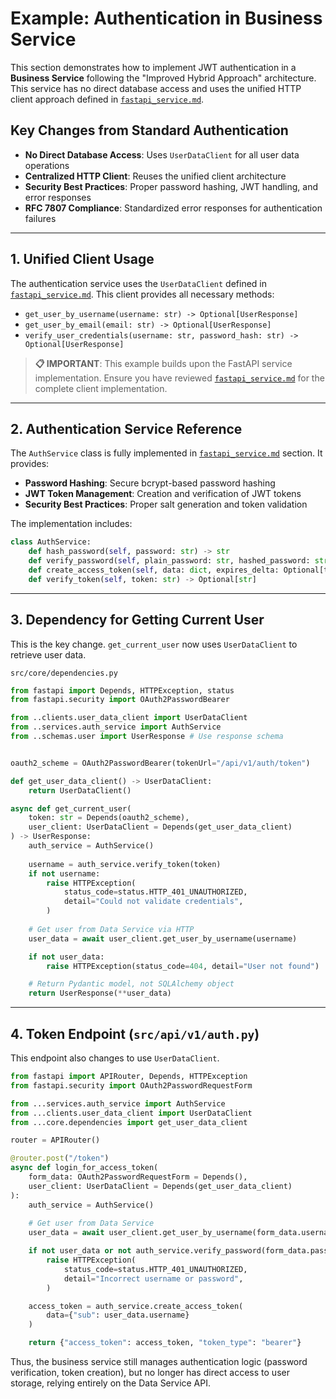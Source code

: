 # Example: Authentication in Business Service

This section demonstrates how to implement JWT authentication in a **Business Service** following the "Improved Hybrid Approach" architecture. This service has no direct database access and uses the unified HTTP client approach defined in [`fastapi_service.md`](./fastapi_service.md).

## Key Changes from Standard Authentication
- **No Direct Database Access**: Uses `UserDataClient` for all user data operations
- **Centralized HTTP Client**: Reuses the unified client architecture
- **Security Best Practices**: Proper password hashing, JWT handling, and error responses
- **RFC 7807 Compliance**: Standardized error responses for authentication failures

---

## 1. Unified Client Usage

The authentication service uses the `UserDataClient` defined in [`fastapi_service.md`](./fastapi_service.md). This client provides all necessary methods:

- `get_user_by_username(username: str) -> Optional[UserResponse]`
- `get_user_by_email(email: str) -> Optional[UserResponse]`
- `verify_user_credentials(username: str, password_hash: str) -> Optional[UserResponse]`

> **📋 IMPORTANT**: This example builds upon the FastAPI service implementation. Ensure you have reviewed [`fastapi_service.md`](./fastapi_service.md) for the complete client implementation.

---

## 2. Authentication Service Reference

The `AuthService` class is fully implemented in [`fastapi_service.md`](./fastapi_service.md#6-authentication-service) section. It provides:

- **Password Hashing**: Secure bcrypt-based password hashing
- **JWT Token Management**: Creation and verification of JWT tokens
- **Security Best Practices**: Proper salt generation and token validation

The implementation includes:
```python
class AuthService:
    def hash_password(self, password: str) -> str
    def verify_password(self, plain_password: str, hashed_password: str) -> bool
    def create_access_token(self, data: dict, expires_delta: Optional[timedelta] = None) -> str
    def verify_token(self, token: str) -> Optional[str]
```

---

## 3. Dependency for Getting Current User

This is the key change. `get_current_user` now uses `UserDataClient` to retrieve user data.

`src/core/dependencies.py`
```python
from fastapi import Depends, HTTPException, status
from fastapi.security import OAuth2PasswordBearer

from ..clients.user_data_client import UserDataClient
from ..services.auth_service import AuthService
from ..schemas.user import UserResponse # Use response schema


oauth2_scheme = OAuth2PasswordBearer(tokenUrl="/api/v1/auth/token")

def get_user_data_client() -> UserDataClient:
    return UserDataClient()

async def get_current_user(
    token: str = Depends(oauth2_scheme),
    user_client: UserDataClient = Depends(get_user_data_client)
) -> UserResponse:
    auth_service = AuthService()
    
    username = auth_service.verify_token(token)
    if not username:
        raise HTTPException(
            status_code=status.HTTP_401_UNAUTHORIZED,
            detail="Could not validate credentials",
        )
    
    # Get user from Data Service via HTTP
    user_data = await user_client.get_user_by_username(username)

    if not user_data:
        raise HTTPException(status_code=404, detail="User not found")

    # Return Pydantic model, not SQLAlchemy object
    return UserResponse(**user_data)
```

---

## 4. Token Endpoint (`src/api/v1/auth.py`)

This endpoint also changes to use `UserDataClient`.

```python
from fastapi import APIRouter, Depends, HTTPException
from fastapi.security import OAuth2PasswordRequestForm

from ...services.auth_service import AuthService
from ...clients.user_data_client import UserDataClient
from ...core.dependencies import get_user_data_client

router = APIRouter()

@router.post("/token")
async def login_for_access_token(
    form_data: OAuth2PasswordRequestForm = Depends(),
    user_client: UserDataClient = Depends(get_user_data_client)
):
    auth_service = AuthService()
    
    # Get user from Data Service
    user_data = await user_client.get_user_by_username(form_data.username)

    if not user_data or not auth_service.verify_password(form_data.password, user_data.hashed_password):
        raise HTTPException(
            status_code=status.HTTP_401_UNAUTHORIZED,
            detail="Incorrect username or password",
        )

    access_token = auth_service.create_access_token(
        data={"sub": user_data.username}
    )

    return {"access_token": access_token, "token_type": "bearer"}
```

Thus, the business service still manages authentication logic (password verification, token creation), but no longer has direct access to user storage, relying entirely on the Data Service API.